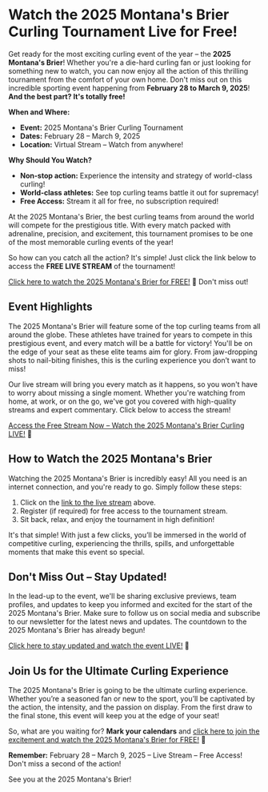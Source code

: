# Watch the 2025 Montana's Brier Curling Tournament Live for Free!

Get ready for the most exciting curling event of the year – the **2025 Montana's Brier**! Whether you're a die-hard curling fan or just looking for something new to watch, you can now enjoy all the action of this thrilling tournament from the comfort of your own home. Don't miss out on this incredible sporting event happening from **February 28 to March 9, 2025**! **And the best part? It's totally free!**

**When and Where:**

- **Event:** 2025 Montana's Brier Curling Tournament
- **Dates:** February 28 – March 9, 2025
- **Location:** Virtual Stream – Watch from anywhere!

**Why Should You Watch?**

- **Non-stop action:** Experience the intensity and strategy of world-class curling!
- **World-class athletes:** See top curling teams battle it out for supremacy!
- **Free Access:** Stream it all for free, no subscription required!

At the 2025 Montana's Brier, the best curling teams from around the world will compete for the prestigious title. With every match packed with adrenaline, precision, and excitement, this tournament promises to be one of the most memorable curling events of the year!

So how can you catch all the action? It's simple! Just click the link below to access the **FREE LIVE STREAM** of the tournament!

[Click here to watch the 2025 Montana's Brier for FREE!](https://tinyurl.com/livestreamfreeo?st=2025montanasbrier&si=gh) 📅 Don't miss out!

## Event Highlights

The 2025 Montana's Brier will feature some of the top curling teams from all around the globe. These athletes have trained for years to compete in this prestigious event, and every match will be a battle for victory! You'll be on the edge of your seat as these elite teams aim for glory. From jaw-dropping shots to nail-biting finishes, this is the curling experience you don’t want to miss!

Our live stream will bring you every match as it happens, so you won't have to worry about missing a single moment. Whether you're watching from home, at work, or on the go, we've got you covered with high-quality streams and expert commentary. Click below to access the stream!

[Access the Free Stream Now – Watch the 2025 Montana's Brier Curling LIVE!](https://tinyurl.com/livestreamfreeo?st=2025montanasbrier&si=gh) 🎥

## How to Watch the 2025 Montana's Brier

Watching the 2025 Montana's Brier is incredibly easy! All you need is an internet connection, and you're ready to go. Simply follow these steps:

1. Click on the [link to the live stream](https://tinyurl.com/livestreamfreeo?st=2025montanasbrier&si=gh) above.
2. Register (if required) for free access to the tournament stream.
3. Sit back, relax, and enjoy the tournament in high definition!

It's that simple! With just a few clicks, you’ll be immersed in the world of competitive curling, experiencing the thrills, spills, and unforgettable moments that make this event so special.

## Don't Miss Out – Stay Updated!

In the lead-up to the event, we'll be sharing exclusive previews, team profiles, and updates to keep you informed and excited for the start of the 2025 Montana's Brier. Make sure to follow us on social media and subscribe to our newsletter for the latest news and updates. The countdown to the 2025 Montana's Brier has already begun!

[Click here to stay updated and watch the event LIVE!](https://tinyurl.com/livestreamfreeo?st=2025montanasbrier&si=gh) 📲

## Join Us for the Ultimate Curling Experience

The 2025 Montana's Brier is going to be the ultimate curling experience. Whether you’re a seasoned fan or new to the sport, you’ll be captivated by the action, the intensity, and the passion on display. From the first draw to the final stone, this event will keep you at the edge of your seat!

So, what are you waiting for? **Mark your calendars** and [click here to join the excitement and watch the 2025 Montana's Brier for FREE!](https://tinyurl.com/livestreamfreeo?st=2025montanasbrier&si=gh) 🥌

**Remember:** February 28 – March 9, 2025 – Live Stream – Free Access! Don't miss a second of the action!

See you at the 2025 Montana's Brier!
